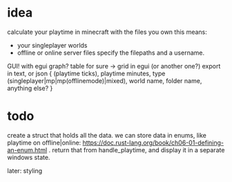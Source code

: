 # idea
calculate your playtime in minecraft with the files you own
this means:
- your singleplayer worlds
- offline or online server files
specify the filepaths and a username.

GUI! with egui
graph?
table for sure -> grid in egui (or another one?)
export in text, or json
{
    (playtime ticks), playtime minutes, type (singleplayer|mp|mp(offlinemode)|mixed), world name, folder name, anything else?
}

# todo
create a struct that holds all the data.
we can store data in enums, like playtime on offline|online: https://doc.rust-lang.org/book/ch06-01-defining-an-enum.html .
return that from handle_playtime, and display it in a separate windows state.

later: styling